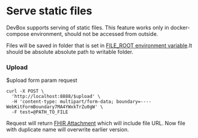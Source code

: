 # Serve static files

DevBox supports serving of static files. This feature works only in docker-compose environment, should not be accessed from outside.

Files will be saved in folder that is set in [FILE\_ROOT environment variable](https://github.com/Aidbox/devbox/search?l=YAML&q=FILE_ROOT).It should be absolute absolute path to writable folder.

### Upload

$upload form param request

```text
curl -X POST \
  'http://localhost:8888/$upload' \
  -H 'content-type: multipart/form-data; boundary=----WebKitFormBoundary7MA4YWxkTrZu0gW' \
  -F test=@PATH_TO_FILE
```

Request will return [FHIR Attachment](https://www.hl7.org/fhir/datatypes.html#attachment) which will include file URL. Now file with duplicate name will overwrite earlier version. 






